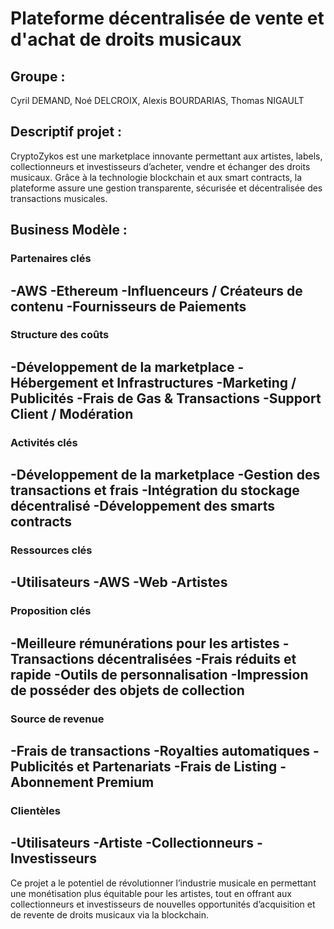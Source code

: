 # Plateforme décentralisée de vente et d'achat de droits musicaux

## Groupe :
Cyril DEMAND, Noé DELCROIX, Alexis BOURDARIAS, Thomas NIGAULT

## Descriptif projet :
CryptoZykos est une marketplace innovante permettant aux artistes, labels, collectionneurs et investisseurs d’acheter, vendre et échanger des droits musicaux. 
Grâce à la technologie blockchain et aux smart contracts, la plateforme assure une gestion transparente, sécurisée et décentralisée des transactions musicales.

## Business Modèle :

### Partenaires clés
-AWS
-Ethereum
-Influenceurs / Créateurs de contenu
-Fournisseurs de Paiements
-

### Structure des coûts
-Développement de la marketplace
-Hébergement et Infrastructures
-Marketing / Publicités
-Frais de Gas & Transactions
-Support Client / Modération
-

### Activités clés
-Développement de la marketplace
-Gestion des transactions et frais
-Intégration du stockage décentralisé
-Développement des smarts contracts
-

### Ressources clés
-Utilisateurs
-AWS
-Web
-Artistes
-

### Proposition clés
-Meilleure rémunérations pour les artistes
-Transactions décentralisées
-Frais réduits et rapide
-Outils de personnalisation
-Impression de posséder des objets de collection
-

### Source de revenue
-Frais de transactions
-Royalties automatiques
-Publicités et Partenariats
-Frais de Listing
-Abonnement Premium
-

### Clientèles

-Utilisateurs
-Artiste
-Collectionneurs
-Investisseurs
-

Ce projet a le potentiel de révolutionner l’industrie musicale en permettant une monétisation plus équitable pour les artistes, tout en offrant aux collectionneurs et investisseurs de nouvelles opportunités d’acquisition et de revente de droits musicaux via la blockchain.


